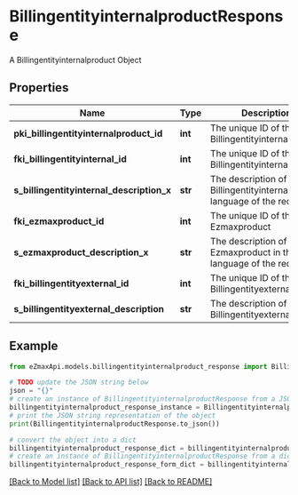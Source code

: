 # BillingentityinternalproductResponse

A Billingentityinternalproduct Object

## Properties

Name | Type | Description | Notes
------------ | ------------- | ------------- | -------------
**pki_billingentityinternalproduct_id** | **int** | The unique ID of the Billingentityinternalproduct | 
**fki_billingentityinternal_id** | **int** | The unique ID of the Billingentityinternal. | 
**s_billingentityinternal_description_x** | **str** | The description of the Billingentityinternal in the language of the requester | 
**fki_ezmaxproduct_id** | **int** | The unique ID of the Ezmaxproduct | 
**s_ezmaxproduct_description_x** | **str** | The description of the Ezmaxproduct in the language of the requester | 
**fki_billingentityexternal_id** | **int** | The unique ID of the Billingentityexternal | 
**s_billingentityexternal_description** | **str** | The description of the Billingentityexternal | 

## Example

```python
from eZmaxApi.models.billingentityinternalproduct_response import BillingentityinternalproductResponse

# TODO update the JSON string below
json = "{}"
# create an instance of BillingentityinternalproductResponse from a JSON string
billingentityinternalproduct_response_instance = BillingentityinternalproductResponse.from_json(json)
# print the JSON string representation of the object
print(BillingentityinternalproductResponse.to_json())

# convert the object into a dict
billingentityinternalproduct_response_dict = billingentityinternalproduct_response_instance.to_dict()
# create an instance of BillingentityinternalproductResponse from a dict
billingentityinternalproduct_response_form_dict = billingentityinternalproduct_response.from_dict(billingentityinternalproduct_response_dict)
```
[[Back to Model list]](../README.md#documentation-for-models) [[Back to API list]](../README.md#documentation-for-api-endpoints) [[Back to README]](../README.md)


